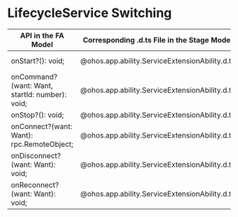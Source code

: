 # LifecycleService Switching
<!--Kit: Ability Kit-->
<!--Subsystem: Ability-->
<!--Owner: @xialiangwei-->
<!--Designer: @jsjzju-->
<!--Tester: @lixueqing513-->
<!--Adviser: @huipeizi-->


  | API in the FA Model| Corresponding .d.ts File in the Stage Model| Corresponding API in the Stage Model| 
| -------- | -------- | -------- |
| onStart?(): void; | \@ohos.app.ability.ServiceExtensionAbility.d.ts | [onCreate(want: Want): void;](../reference/apis-ability-kit/js-apis-app-ability-serviceExtensionAbility-sys.md#oncreate) |
| onCommand?(want: Want, startId: number): void; | \@ohos.app.ability.ServiceExtensionAbility.d.ts | [onRequest(want: Want, startId: number): void;](../reference/apis-ability-kit/js-apis-app-ability-serviceExtensionAbility-sys.md#onrequest) |  |
| onStop?(): void; | \@ohos.app.ability.ServiceExtensionAbility.d.ts | [onDestroy(): void;](../reference/apis-ability-kit/js-apis-app-ability-serviceExtensionAbility-sys.md#ondestroy) |  |
| onConnect?(want: Want): rpc.RemoteObject; | \@ohos.app.ability.ServiceExtensionAbility.d.ts | [onConnect(want: Want): rpc.RemoteObject;](../reference/apis-ability-kit/js-apis-app-ability-serviceExtensionAbility-sys.md#onconnect) |  |
| onDisconnect?(want: Want): void; | \@ohos.app.ability.ServiceExtensionAbility.d.ts | [onDisconnect(want: Want): void;](../reference/apis-ability-kit/js-apis-app-ability-serviceExtensionAbility-sys.md#ondisconnect) |  |
| onReconnect?(want: Want): void; | \@ohos.app.ability.ServiceExtensionAbility.d.ts | [onReconnect(want: Want): void;](../reference/apis-ability-kit/js-apis-app-ability-serviceExtensionAbility-sys.md#onreconnect) |  |

